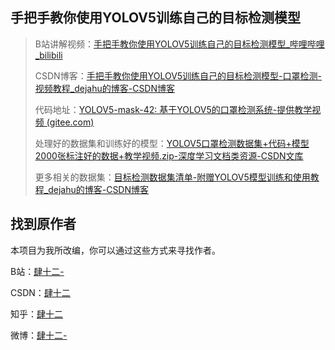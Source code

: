 ## 手把手教你使用YOLOV5训练自己的目标检测模型

> B站讲解视频：[手把手教你使用YOLOV5训练自己的目标检测模型_哔哩哔哩_bilibili](https://www.bilibili.com/video/BV1YL4y1J7xz)
>
> CSDN博客：[手把手教你使用YOLOV5训练自己的目标检测模型-口罩检测-视频教程_dejahu的博客-CSDN博客](https://blog.csdn.net/ECHOSON/article/details/121939535)
>
> 代码地址：[YOLOV5-mask-42: 基于YOLOV5的口罩检测系统-提供教学视频 (gitee.com)](https://gitee.com/song-laogou/yolov5-mask-42)
>
> 处理好的数据集和训练好的模型：[YOLOV5口罩检测数据集+代码+模型2000张标注好的数据+教学视频.zip-深度学习文档类资源-CSDN文库](https://download.csdn.net/download/ECHOSON/63290559)
>
> 更多相关的数据集：[目标检测数据集清单-附赠YOLOV5模型训练和使用教程_dejahu的博客-CSDN博客](https://blog.csdn.net/ECHOSON/article/details/121892887)

## 找到原作者

本项目为我所改编，你可以通过这些方式来寻找作者。

B站：[肆十二-](https://space.bilibili.com/161240964)

CSDN：[肆十二](https://blog.csdn.net/ECHOSON)

知乎：[肆十二 ](https://www.zhihu.com/people/song-chen-ming-28)

微博：[肆十二-](https://weibo.com/u/5999979327)

















